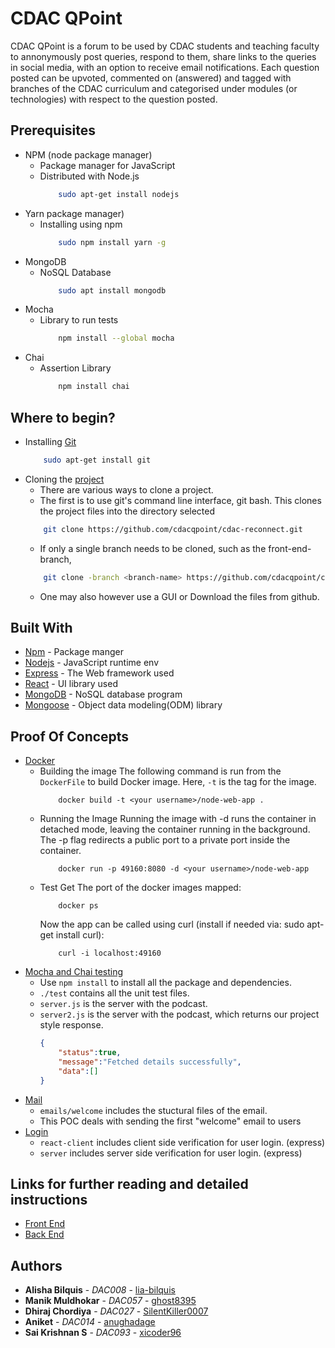 # CDAC QPoint

CDAC QPoint is a forum to be used by CDAC students and teaching faculty to annonymously post queries, respond to them, share links to the queries in social media, with an option to receive email notifications. 
Each question posted can be upvoted, commented on (answered) and tagged with branches of the CDAC curriculum and categorised under modules (or technologies) with respect to the question posted.

## Prerequisites

* NPM (node package manager)
    - Package manager for JavaScript
    - Distributed with Node.js
        ```bash
            sudo apt-get install nodejs
        ```
* Yarn  package manager)
    - Installing using npm
        ```bash
            sudo npm install yarn -g
        ```
* MongoDB 
    - NoSQL Database 
        ```bash
            sudo apt install mongodb
        ```
* Mocha
    - Library to run tests
        ```bash
            npm install --global mocha
        ```
* Chai
    - Assertion Library
        ```bash
            npm install chai
        ```
## Where to begin?

* Installing [Git](https://git-scm.com/)
    ```bash
        sudo apt-get install git
    ```
* Cloning the [project](https://github.com/cdacqpoint/cdac-reconnect)
    - There are various ways to clone a project.
    - The first is to use git's command line interface, git bash. This clones the project files into the directory selected
    ```bash
        git clone https://github.com/cdacqpoint/cdac-reconnect.git
    ```
    - If only a single branch needs to be cloned, such as the front-end-branch,
    ```bash
        git clone -branch <branch-name> https://github.com/cdacqpoint/cdac-reconnect.git
    ``` 
    - One may also however use a GUI or Download the files from github.

## Built With

* [Npm](https://www.npmjs.com/) -  Package manger 
* [Nodejs](https://nodejs.org/en/) - JavaScript runtime env
* [Express](https://expressjs.com/) - The Web framework used
* [React](https://reactjs.org/) - UI library used
* [MongoDB](https://www.mongodb.com/) - NoSQL database program
* [Mongoose](https://mongoosejs.com/) - Object data modeling(ODM) library

## Proof Of Concepts

* [Docker](https://github.com/xicoder96/cdac-reconnect/tree/poc-branch/DockerPOC)
    - Building the image
        The following command is run from the `DockerFile` to build Docker image. Here, `-t` is the tag for the image.
        ```CMD
            docker build -t <your username>/node-web-app .
        ``` 
    - Running the Image
        Running the image with -d runs the container in detached mode, leaving the container running in the background. The -p flag redirects a public port to a private port inside the container.
        ```SHELL
            docker run -p 49160:8080 -d <your username>/node-web-app
        ```
    - Test
        Get The port of the docker images mapped:
        ```SHELL
            docker ps
        ```
        Now the app can be called using curl (install if needed via: sudo apt-get install curl):
        ```SHELL
            curl -i localhost:49160
        ```
* [Mocha and Chai testing](https://github.com/xicoder96/cdac-reconnect/tree/poc-branch/MochaTest)
    - Use `npm install` to install all the package and dependencies.
    - `./test` contains all the unit test files.
    - `server.js` is the server with the podcast.
    - `server2.js` is the server with the podcast, which returns our project style response.
        ```JSON 
        {
            "status":true,
            "message":"Fetched details successfully",
            "data":[]
        }
        ```
* [Mail](https://github.com/xicoder96/cdac-reconnect/tree/poc-branch/MailPOC)
    - `emails/welcome` includes the stuctural files of the email.
    - This POC deals with sending the first "welcome" email to users
* [Login](https://github.com/xicoder96/cdac-reconnect/tree/poc-branch/LoginPOC)
    - `react-client` includes client side verification for user login. (express)
    - `server` includes server side verification for user login. (express)

## Links for further reading and detailed instructions

* [Front End](https://github.com/cdacqpoint/cdac-qpoint-v1/blob/front-end-branch/README.md)
* [Back End](https://github.com/cdacqpoint/cdac-qpoint-v1/blob/back-end-branch/README.md)

## Authors
* **Alisha Bilquis** - *DAC008* - [lia-bilquis](https://github.com/lia-bilquis)
* **Manik Muldhokar** - *DAC057* - [ghost8395](https://github.com/ghost8395)
* **Dhiraj Chordiya** - *DAC027* - [SilentKiller0007](https://github.com/SilentKiller0007)
* **Aniket** - *DAC014* - [anughadage](https://github.com/anughadage)
* **Sai Krishnan S** - *DAC093* - [xicoder96](https://github.com/xicoder96)
